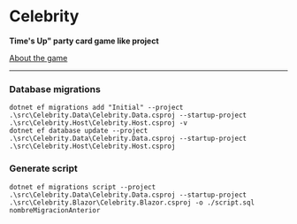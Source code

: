 ﻿# Celebrity

**Time's Up" party card game like project**

[About the game](About.md)

---

### Database migrations

````
dotnet ef migrations add "Initial" --project .\src\Celebrity.Data\Celebrity.Data.csproj --startup-project .\src\Celebrity.Host\Celebrity.Host.csproj -v
dotnet ef database update --project .\src\Celebrity.Data\Celebrity.Data.csproj --startup-project .\src\Celebrity.Host\Celebrity.Host.csproj
````


### Generate script

````
dotnet ef migrations script --project .\src\Celebrity.Data\Celebrity.Data.csproj --startup-project .\src\Celebrity.Blazor\Celebrity.Blazor.csproj -o ./script.sql nombreMigracionAnterior
````


